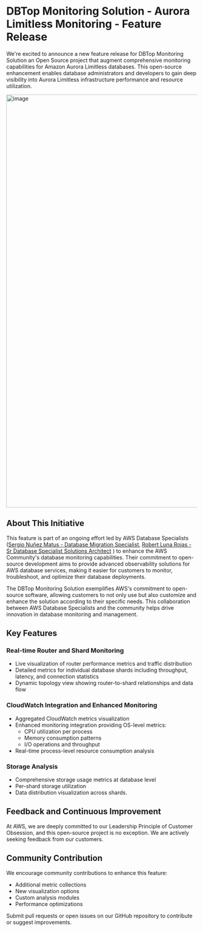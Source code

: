 # DBTop Monitoring Solution - Aurora Limitless Monitoring - Feature Release

We're excited to announce a new feature release for DBTop Monitoring Solution an Open Source project that augment comprehensive monitoring capabilities for Amazon Aurora Limitless databases. This open-source enhancement enables database administrators and developers to gain deep visibility into Aurora Limitless infrastructure performance and resource utilization.

<img width="1089" alt="image" src="../images/dbtop.aurora.limitless.gif">


## About This Initiative

This feature is part of an ongoing effort led by AWS Database Specialists ([Sergio Nuñez Matus - Database Migration Specialist](https://www.linkedin.com/in/snmatus/), [Robert Luna Rojas - Sr Database Specialist Solutions Architect](https://www.linkedin.com/in/robertolunarojas/) ) to enhance the AWS Community's database monitoring capabilities. Their commitment to open-source development aims to provide advanced observability solutions for AWS database services, making it easier for customers to monitor, troubleshoot, and optimize their database deployments.

The DBTop Monitoring Solution exemplifies AWS's commitment to open-source software, allowing customers to not only use but also customize and enhance the solution according to their specific needs. This collaboration between AWS Database Specialists and the community helps drive innovation in database monitoring and management.



## Key Features

### Real-time Router and Shard Monitoring

* Live visualization of router performance metrics and traffic distribution
* Detailed metrics for individual database shards including throughput, latency, and connection statistics
* Dynamic topology view showing router-to-shard relationships and data flow

### CloudWatch Integration and Enhanced Monitoring

* Aggregated CloudWatch metrics visualization
* Enhanced monitoring integration providing OS-level metrics:
    * CPU utilization per process
    * Memory consumption patterns
    * I/O operations and throughput
* Real-time process-level resource consumption analysis

### Storage Analysis

* Comprehensive storage usage metrics at database level
* Per-shard storage utilization
* Data distribution visualization across shards.

## Feedback and Continuous Improvement

At AWS, we are deeply committed to our Leadership Principle of Customer Obsession, and this open-source project is no exception. We are actively seeking feedback from our customers.


## Community Contribution

We encourage community contributions to enhance this feature:

* Additional metric collections
* New visualization options
* Custom analysis modules
* Performance optimizations

Submit pull requests or open issues on our GitHub repository to contribute or suggest improvements.


